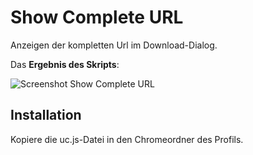 # Show Complete URL
Anzeigen der kompletten Url im Download-Dialog.

Das **Ergebnis des Skripts**:

![Screenshot Show Complete URL](https://github.com/ardiman/userChrome.js/raw/master/showcompleteurl/scr_showcompleteurl.png)

## Installation
Kopiere die uc.js-Datei in den Chromeordner des Profils.

